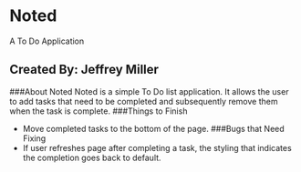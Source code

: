 # Noted
A To Do Application
## Created By: Jeffrey Miller
###About Noted
Noted is a simple To Do list application. It allows the user to add tasks that
need to be completed and subsequently remove them when the task is complete.
###Things to Finish
- Move completed tasks to the bottom of the page.
###Bugs that Need Fixing
- If user refreshes page after completing a task, the styling that indicates
the completion goes back to default.
